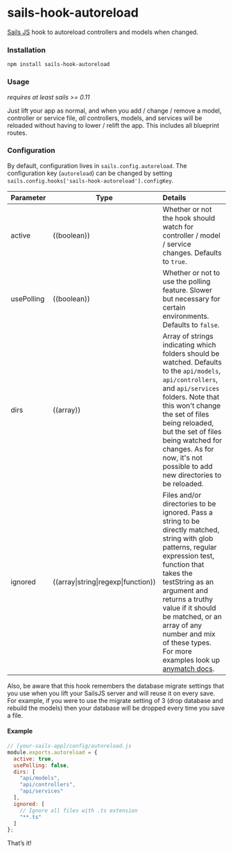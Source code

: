 # sails-hook-autoreload

[Sails JS](http://sailsjs.org) hook to autoreload controllers and models when changed.

### Installation

`npm install sails-hook-autoreload`

### Usage
*requires at least sails >= 0.11*

Just lift your app as normal, and when you add / change / remove a model, controller or service file, *all* controllers, models, and services will be reloaded without having to lower / relift the app. This includes all blueprint routes.

### Configuration

By default, configuration lives in `sails.config.autoreload`.  The configuration key (`autoreload`) can be changed by setting `sails.config.hooks['sails-hook-autoreload'].configKey`.

Parameter      | Type                | Details
-------------- | ------------------- |:---------------------------------
active        | ((boolean)) | Whether or not the hook should watch for controller / model / service changes.  Defaults to `true`.
usePolling    | ((boolean)) | Whether or not to use the polling feature. Slower but necessary for certain environments. Defaults to `false`.
dirs          | ((array)) | Array of strings indicating which folders should be watched.  Defaults to the `api/models`, `api/controllers`, and `api/services` folders. Note that this won't change the set of files being reloaded, but the set of files being watched for changes. As for now, it's not possible to add new directories to be reloaded.
ignored       | ((array\|string\|regexp\|function)) |  Files and/or directories to be ignored. Pass a string to be directly matched, string with glob patterns, regular expression test, function that takes the testString as an argument and returns a truthy value if it should be matched, or an array of any number and mix of these types. For more examples look up [anymatch docs](https://github.com/es128/anymatch).

Also, be aware that this hook remembers the database migrate settings that you use when you lift your SailsJS server and will reuse it on every save. For example, if you were to use the migrate setting of 3 (drop database and rebuild the models) then your database will be dropped every time you save a file.

#### Example

```javascript
// [your-sails-app]/config/autoreload.js
module.exports.autoreload = {
  active: true,
  usePolling: false,
  dirs: [
    "api/models",
    "api/controllers",
    "api/services"
  ],
  ignored: [
    // Ignore all files with .ts extension
    "**.ts"
  ]
};

```

That&rsquo;s it!
